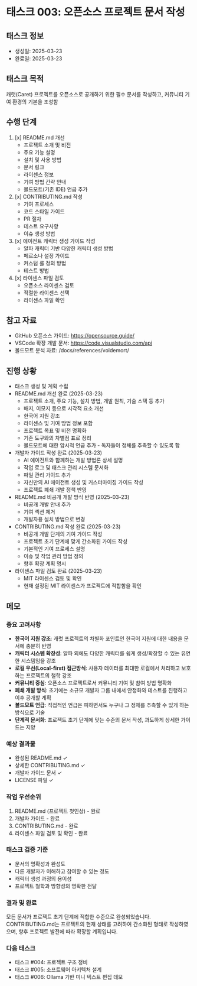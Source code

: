# 태스크 003: 오픈소스 프로젝트 문서 작성

## 태스크 정보
- 생성일: 2025-03-23
- 완료일: 2025-03-23

## 태스크 목적
캐럿(Caret) 프로젝트를 오픈소스로 공개하기 위한 필수 문서를 작성하고, 커뮤니티 기여 환경의 기본을 조성함

## 수행 단계
1. [x] README.md 개선
   - 프로젝트 소개 및 비전
   - 주요 기능 설명
   - 설치 및 사용 방법
   - 문서 링크
   - 라이센스 정보
   - 기여 방법 간략 안내
   - 볼드모트(기존 IDE) 언급 추가
2. [x] CONTRIBUTING.md 작성
   - 기여 프로세스
   - 코드 스타일 가이드
   - PR 절차
   - 테스트 요구사항
   - 이슈 생성 방법
3. [x] 에이전트 캐릭터 생성 가이드 작성
   - 알파 캐릭터 기반 다양한 캐릭터 생성 방법
   - 페르소나 설정 가이드
   - 커스텀 룰 정의 방법
   - 테스트 방법
4. [x] 라이센스 파일 검토
   - 오픈소스 라이센스 검토
   - 적절한 라이센스 선택
   - 라이센스 파일 확인

## 참고 자료
- GitHub 오픈소스 가이드: https://opensource.guide/
- VSCode 확장 개발 문서: https://code.visualstudio.com/api
- 볼드모트 분석 자료: /docs/references/voldemort/

## 진행 상황
- 태스크 생성 및 계획 수립
- README.md 개선 완료 (2025-03-23)
  - 프로젝트 소개, 주요 기능, 설치 방법, 개발 원칙, 기술 스택 등 추가
  - 배지, 이모지 등으로 시각적 요소 개선
  - 한국어 지원 강조
  - 라이센스 및 기여 방법 정보 포함
  - 프로젝트 목표 및 비전 명확화
  - 기존 도구와의 차별점 표로 정리
  - 볼드모트에 대한 암시적 언급 추가 - 독자들이 정체를 추측할 수 있도록 함
- 개발자 가이드 작성 완료 (2025-03-23)
  - AI 에이전트와 함께하는 개발 방법론 상세 설명
  - 작업 로그 및 태스크 관리 시스템 문서화
  - 파일 관리 가이드 추가
  - 자신만의 AI 에이전트 생성 및 커스터마이징 가이드 작성
  - 프로젝트 폐쇄 개발 정책 반영
- README.md 비공개 개발 방식 반영 (2025-03-23)
  - 비공개 개발 안내 추가
  - 기여 섹션 제거
  - 개발자용 설치 방법으로 변경
- CONTRIBUTING.md 작성 완료 (2025-03-23)
  - 비공개 개발 단계의 기여 가이드 작성
  - 프로젝트 초기 단계에 맞게 간소화된 가이드 작성
  - 기본적인 기여 프로세스 설명
  - 이슈 및 작업 관리 방법 정의
  - 향후 확장 계획 명시
- 라이센스 파일 검토 완료 (2025-03-23)
  - MIT 라이센스 검토 및 확인
  - 현재 설정된 MIT 라이센스가 프로젝트에 적합함을 확인

## 메모

### 중요 고려사항
- **한국어 지원 강조**: 캐럿 프로젝트의 차별화 포인트인 한국어 지원에 대한 내용을 문서에 충분히 반영
- **캐릭터 시스템 확장성**: 알파 외에도 다양한 캐릭터를 쉽게 생성/확장할 수 있는 유연한 시스템임을 강조
- **로컬 우선(Local-first) 접근방식**: 사용자 데이터를 최대한 로컬에서 처리하고 보호하는 프로젝트의 철학 강조
- **커뮤니티 중심**: 오픈소스 프로젝트로서 커뮤니티 기여 및 참여 방법 명확화
- **폐쇄 개발 방식**: 초기에는 소규모 개발자 그룹 내에서 안정화와 테스트를 진행하고 이후 공개할 계획
- **볼드모트 언급**: 직접적인 언급은 피하면서도 누구나 그 정체를 추측할 수 있게 하는 방식으로 기술
- **단계적 문서화**: 프로젝트 초기 단계에 맞는 수준의 문서 작성, 과도하게 상세한 가이드는 지양

### 예상 결과물
- 완성된 README.md ✓
- 상세한 CONTRIBUTING.md ✓
- 개발자 가이드 문서 ✓
- LICENSE 파일 ✓

### 작업 우선순위
1. README.md (프로젝트 첫인상) - 완료
2. 개발자 가이드 - 완료
3. CONTRIBUTING.md - 완료
4. 라이센스 파일 검토 및 확인 - 완료

### 태스크 검증 기준
- 문서의 명확성과 완성도
- 다른 개발자가 이해하고 참여할 수 있는 정도
- 캐릭터 생성 과정의 용이성
- 프로젝트 철학과 방향성의 명확한 전달

### 결과 및 완료
모든 문서가 프로젝트 초기 단계에 적합한 수준으로 완성되었습니다. CONTRIBUTING.md는 프로젝트의 현재 상태를 고려하여 간소화된 형태로 작성하였으며, 향후 프로젝트 발전에 따라 확장할 계획입니다.

### 다음 태스크
- 태스크 #004: 프로젝트 구조 정비
- 태스크 #005: 소프트웨어 아키텍처 설계
- 태스크 #006: Ollama 기반 미니 텍스트 편집 데모 
